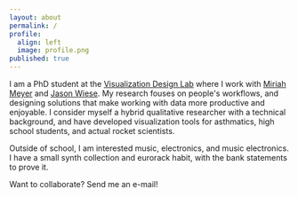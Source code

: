 ```yaml
---
layout: about
permalink: /
profile:
  align: left
  image: profile.png
published: true
---
```


I am a PhD student at the [Visualization Design Lab](https://vdl.sci.utah.edu/) where I work with [Miriah Meyer](https://www.cs.utah.edu/~miriah/) and [Jason Wiese](https://www.cs.utah.edu/~wiese/).  My research fouses on people's workflows, and designing solutions that make working with data more productive and enjoyable.   I consider myself a hybrid qualitative researcher with a technical background, and have developed visualization tools for asthmatics, high school students, and actual rocket scientists. 

Outside of school, I am interested music, electronics, and music electronics.  I have a small synth collection and eurorack habit, with the bank statements to prove it.

Want to collaborate?  Send me an e-mail!
